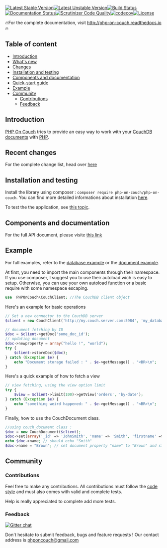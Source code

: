 [![Latest Stable Version](https://poser.pugx.org/php-on-couch/php-on-couch/version)](https://packagist.org/packages/php-on-couch/php-on-couch)[![Latest Unstable Version](https://poser.pugx.org/php-on-couch/php-on-couch/v/unstable)](//packagist.org/packages/php-on-couch/php-on-couch)[![Build Status](https://travis-ci.org/PHP-on-Couch/PHP-on-Couch.svg?branch=master)](https://travis-ci.org/PHP-on-Couch/PHP-on-Couch)[![Documentation Status](https://readthedocs.org/projects/php-on-couch/badge/?version=latest)](http://php-on-couch.readthedocs.io/en/latest/?badge=latest)[![Scrutinizer Code Quality](https://scrutinizer-ci.com/g/PHP-on-Couch/PHP-on-Couch/badges/quality-score.png?b=master)](https://scrutinizer-ci.com/g/PHP-on-Couch/PHP-on-Couch/?branch=master)[![codecov](https://codecov.io/gh/PHP-on-Couch/PHP-on-Couch/branch/master/graph/badge.svg)](https://codecov.io/gh/PHP-on-Couch/PHP-on-Couch)[![License](https://poser.pugx.org/php-on-couch/php-on-couch/license)](https://packagist.org/packages/php-on-couch/php-on-couch)

:fire:For the complete documentation, visit http://php-on-couch.readthedocs.io :fire:



## Table of content
- [Introduction](#introduction)
- [What's new](#whats-new)
- [Changes](#changes)
- [Installation and testing](#installation-and-testing)
- [Components and documentation](#components-and-documentation)
- [Quick-start guide](#quick-start-guide)
- [Example](#example)
- [Community](#community)
    + [Contributions](#contributions)
    + [Feedback](#feedback)

## Introduction

[PHP On Couch](http://github.com/PHP-on-Couch/PHP-on-Couch/) tries to provide an easy way to work with your [CouchDB](http://couchdb.apache.org) [documents](http://docs.couchdb.org/) with [PHP](http://php.net). 

## Recent changes

For the complete change list, head over [here](http://php-on-couch.readthedocs.io/en/latest/overview/changelist/index.html)

## Installation and testing

Install the library using composer : `composer require php-on-couch/php-on-couch`.
You can find more detailed informations about installation [here](http://php-on-couch.readthedocs.io/en/latest/quickstart/installation.html).

To test the the application, see [this topic](http://php-on-couch.readthedocs.io/en/latest/quickstart/testing.html).

## Components and documentation

For the full API document, please visite [this link](http://php-on-couch.readthedocs.io/en/latest/api/index.html)

## Example

For full examples, refer to the [database example](examples/01_databases.php) or the [document example](examples/02_documents_basics.php).



At first, you need to import the main components through their namespace. If you use composer, I suggest you to use their autoload wich is easy to setup. Otherwise, you can use your own autoload function or a basic require with some namespace escaping.

```php
use  PHPOnCouch\CouchClient; //The CouchDB client object

```

Here's an example for basic operations

```php
// Set a new connector to the CouchDB server
$client = new CouchClient('http://my.couch.server.com:5984', 'my_database');

// document fetching by ID
$doc = $client->getDoc('some_doc_id');
// updating document
$doc->newproperty = array("hello !", "world");
try {
    $client->storeDoc($doc);
} catch (Exception $e) {
    echo "Document storage failed : " . $e->getMessage() . "<BR>\n";
}
```

Here's a quick example of how to fetch a view

```php
// view fetching, using the view option limit
try {
    $view = $client->limit(100)->getView('orders', 'by-date');
} catch (Exception $e) {
    echo "something weird happened: " . $e->getMessage() . "<BR>\n";
}
```

Finally, how to use the CouchDocument class.

```php
//using couch_document class :
$doc = new CouchDocument($client);
$doc->set(array('_id' => 'JohnSmith', 'name' => 'Smith', 'firstname' => 'John')); //create a document and store it in the database
echo $doc->name; // should echo "Smith"
$doc->name = "Brown"; // set document property "name" to "Brown" and store the updated document in the database
```

       
## Community

### Contributions

Feel free to make any contributions. All contributions must follow the [code style](http://php-on-couch.readthedocs.io/en/latest/quickstart/codestyle.html) and must also comes with valid and complete tests. 

Help is really appreciated to complete add more tests.

### Feedback

[![Gitter chat](https://badges.gitter.im/gitterHQ/gitter.png)](https://gitter.im/PHP-on-Couch/PHP-on-Couch)

Don't hesitate to submit feedback, bugs and feature requests ! Our contact address is [phponcouch@gmail.com](mailto:phponcouch@gmail.com?subject=Feedback)


